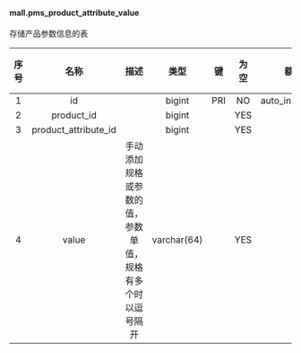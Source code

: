 #### mall.pms_product_attribute_value 
存储产品参数信息的表

| 序号 | 名称 | 描述 | 类型 | 键 | 为空 | 额外 | 默认值 |
| :--: | :--: | :--: | :--: | :--: | :--: | :--: | :--: |
| 1 | id |  | bigint | PRI | NO | auto_increment |  |
| 2 | product_id |  | bigint |  | YES |  |  |
| 3 | product_attribute_id |  | bigint |  | YES |  |  |
| 4 | value | 手动添加规格或参数的值，参数单值，规格有多个时以逗号隔开 | varchar(64) |  | YES |  |  |
